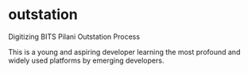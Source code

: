 # outstation
Digitizing BITS Pilani Outstation Process 

This is a young and aspiring developer learning the most profound and widely used platforms by emerging developers.
